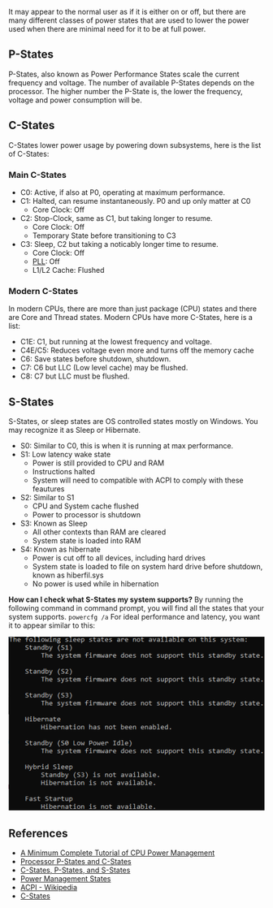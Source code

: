 It may appear to the normal user as if it is either on or off, but there are many different classes of power states that are used to lower the power used when there are minimal need for it to be at full power.

## P-States
P-States, also known as Power Performance States scale the current frequency and voltage. The number of available P-States depends on the processor. The higher number the P-State is, the lower the frequency, voltage and power consumption will be.

## C-States
C-States lower power usage by powering down subsystems, here is the list of C-States:

### Main C-States
- C0: Active, if also at P0, operating at maximum performance.
- C1: Halted, can resume instantaneously. P0 and up only matter at C0
  - Core Clock: Off
- C2: Stop-Clock, same as C1, but taking longer to resume.
  - Core Clock: Off
  - Temporary State before transitioning to C3
- C3: Sleep, C2 but taking a noticably longer time to resume.
  - Core Clock: Off
  - [PLL](https://en.wikipedia.org/wiki/Phase-locked_loop): Off
  - L1/L2 Cache: Flushed

### Modern C-States
In modern CPUs, there are more than just package (CPU) states and there are Core and Thread states.
Modern CPUs have more C-States, here is a list:
- C1E: C1, but running at the lowest frequency and voltage.
- C4E/C5: Reduces voltage even more and turns off the memory cache
- C6: Save states before shutdown, shutdown.
- C7: C6 but LLC (Low level cache) may be flushed.
- C8: C7 but LLC must be flushed.

## S-States
S-States, or sleep states are OS controlled states mostly on Windows. You may recognize it as Sleep or Hibernate.
- S0: Similar to C0, this is when it is running at max performance.
- S1: Low latency wake state
  - Power is still provided to CPU and RAM
  - Instructions halted
  - System will need to compatible with ACPI to comply with these feautures
- S2: Similar to S1
  - CPU and System cache flushed
  - Power to processor is shutdown
- S3: Known as Sleep
  - All other contexts than RAM are cleared
  - System state is loaded into RAM
- S4: Known as hibernate
  - Power is cut off to all devices, including hard drives
  - System state is loaded to file on system hard drive before shutdown, known as hiberfil.sys
  - No power is used while in hibernation

**How can I check what S-States my system supports?**
By running the following command in command prompt, you will find all the states that your system supports.
`powercfg /a`
For ideal performance and latency, you want it to appear similar to this:

<img src="images/Support S-States.png">




## References
- [A Minimum Complete Tutorial of CPU Power Management](https://metebalci.com/blog/a-minimum-complete-tutorial-of-cpu-power-management-c-states-and-p-states)
- [Processor P-States and C-States](https://www.thomas-krenn.com/en/wiki/Processor_P-states_and_C-states)
- [C-States, P-States, and S-States](https://www.technikaffe.de/anleitung-32-c_states_p_states_s_states__energieverwaltung_erklaert)
- [Power Management States](https://www.techjunkie.com/power-management-states-s-state-p-state)
- [ACPI - Wikipedia](https://en.wikipedia.org/wiki/Advanced_Configuration_and_Power_Interface)
- [C-States](https://gist.github.com/wmealing/2dd2b543c4d3cff6cab7)
